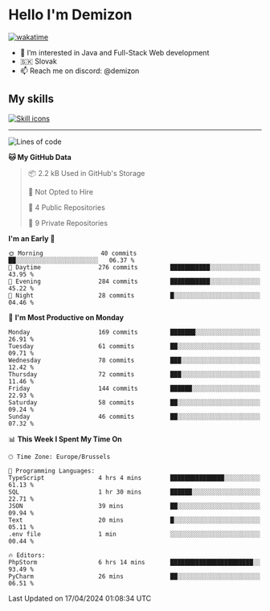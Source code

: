 # Hello I'm Demizon
[![wakatime](https://wakatime.com/badge/user/6ad1949f-d6d7-44f9-9eee-c35e54cc499b.svg)](https://wakatime.com/@6ad1949f-d6d7-44f9-9eee-c35e54cc499b)
- 👀 I’m interested in Java and Full-Stack Web development
- 🇸🇰 Slovak
- 📫 Reach me on discord: @demizon

## My skills
[![Skill icons](https://skillicons.dev/icons?i=java,js,ts,html,css,react,nextjs,tailwind,supabase,py,git,docker,linux,mysql,postgres,mongo&theme=dark)](https://github.com/Demizon3433)

---

<!--START_SECTION:waka-->
![Lines of code](https://img.shields.io/badge/From%20Hello%20World%20I%27ve%20Written-179.8%20thousand%20lines%20of%20code-blue)

**🐱 My GitHub Data** 

> 📦 2.2 kB Used in GitHub's Storage 
 > 
> 🚫 Not Opted to Hire
 > 
> 📜 4 Public Repositories 
 > 
> 🔑 9 Private Repositories 
 > 
**I'm an Early 🐤** 

```text
🌞 Morning                40 commits          ██░░░░░░░░░░░░░░░░░░░░░░░   06.37 % 
🌆 Daytime                276 commits         ███████████░░░░░░░░░░░░░░   43.95 % 
🌃 Evening                284 commits         ███████████░░░░░░░░░░░░░░   45.22 % 
🌙 Night                  28 commits          █░░░░░░░░░░░░░░░░░░░░░░░░   04.46 % 
```
📅 **I'm Most Productive on Monday** 

```text
Monday                   169 commits         ███████░░░░░░░░░░░░░░░░░░   26.91 % 
Tuesday                  61 commits          ██░░░░░░░░░░░░░░░░░░░░░░░   09.71 % 
Wednesday                78 commits          ███░░░░░░░░░░░░░░░░░░░░░░   12.42 % 
Thursday                 72 commits          ███░░░░░░░░░░░░░░░░░░░░░░   11.46 % 
Friday                   144 commits         ██████░░░░░░░░░░░░░░░░░░░   22.93 % 
Saturday                 58 commits          ██░░░░░░░░░░░░░░░░░░░░░░░   09.24 % 
Sunday                   46 commits          ██░░░░░░░░░░░░░░░░░░░░░░░   07.32 % 
```


📊 **This Week I Spent My Time On** 

```text
🕑︎ Time Zone: Europe/Brussels

💬 Programming Languages: 
TypeScript               4 hrs 4 mins        ███████████████░░░░░░░░░░   61.13 % 
SQL                      1 hr 30 mins        ██████░░░░░░░░░░░░░░░░░░░   22.71 % 
JSON                     39 mins             ██░░░░░░░░░░░░░░░░░░░░░░░   09.94 % 
Text                     20 mins             █░░░░░░░░░░░░░░░░░░░░░░░░   05.11 % 
.env file                1 min               ░░░░░░░░░░░░░░░░░░░░░░░░░   00.44 % 

🔥 Editors: 
PhpStorm                 6 hrs 14 mins       ███████████████████████░░   93.49 % 
PyCharm                  26 mins             ██░░░░░░░░░░░░░░░░░░░░░░░   06.51 % 
```


 Last Updated on 17/04/2024 01:08:34 UTC
<!--END_SECTION:waka-->
